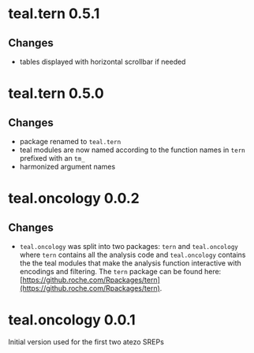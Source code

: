 
# teal.tern 0.5.1

## Changes
* tables displayed with horizontal scrollbar if needed


# teal.tern 0.5.0

## Changes
* package renamed to `teal.tern`
* teal modules are now named according to the function names in `tern` prefixed
with an `tm_`
* harmonized argument names

# teal.oncology 0.0.2

## Changes

 * `teal.oncology` was split into two packages: `tern` and `teal.oncology` where
 `tern` contains all the analysis code and `teal.oncology` contains the the teal
 modules that make the analysis function interactive with encodings and
 filtering. The `tern` package can be found here:
 [https://github.roche.com/Rpackages/tern](https://github.roche.com/Rpackages/tern).


# teal.oncology 0.0.1

Initial version used for the first two atezo SREPs 
